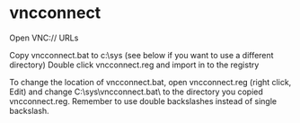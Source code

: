 # vncconnect
Open VNC:// URLs 

Copy vncconnect.bat to c:\sys (see below if you want to use a different directory)
Double click vncconnect.reg and import in to the registry



To change the location of vncconnect.bat, open vncconnect.reg (right click, Edit) and change C:\\sys\\vncconnect.bat\ to the directory you copied vncconnect.reg. Remember to use double backslashes instead of single backslash.
